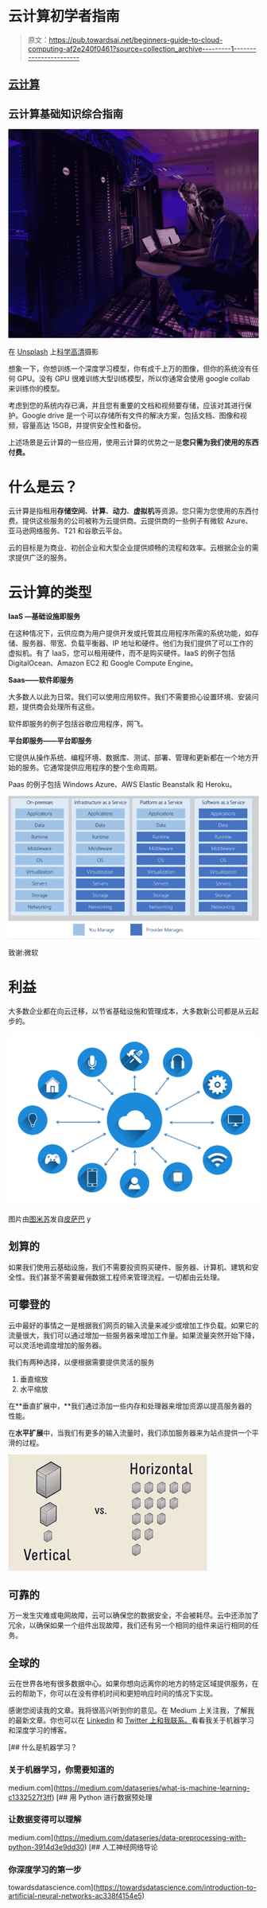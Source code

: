 # 云计算初学者指南

> 原文：<https://pub.towardsai.net/beginners-guide-to-cloud-computing-af2e240f0461?source=collection_archive---------1----------------------->

## [云计算](https://towardsai.net/p/category/cloud-computing)

## 云计算基础知识综合指南

![](img/815f558c8fd29a52a72ad439b03c6dce.png)

在 [Unsplash](https://unsplash.com/s/photos/server?utm_source=unsplash&utm_medium=referral&utm_content=creditCopyText) 上[科学高清](https://unsplash.com/@scienceinhd?utm_source=unsplash&utm_medium=referral&utm_content=creditCopyText)摄影

想象一下，你想训练一个深度学习模型，你有成千上万的图像，但你的系统没有任何 GPU。没有 GPU 很难训练大型训练模型，所以你通常会使用 google collab 来训练你的模型。

考虑到您的系统内存已满，并且您有重要的文档和视频要存储，应该对其进行保护。Google drive 是一个可以存储所有文件的解决方案，包括文档、图像和视频，容量高达 15GB，并提供安全性和备份。

上述场景是云计算的一些应用，使用云计算的优势之一是**您只需为我们使用的东西付费。**

# 什么是云？

云计算是指租用**存储空间**、**计算**、**动力**、**虚拟机**等资源。您只需为您使用的东西付费。提供这些服务的公司被称为云提供商。云提供商的一些例子有微软 Azure、亚马逊网络服务、T21 和谷歌云平台。

云的目标是为商业、初创企业和大型企业提供顺畅的流程和效率。云根据企业的需求提供广泛的服务。

# 云计算的类型

**IaaS —基础设施即服务**

在这种情况下，云供应商为用户提供开发或托管其应用程序所需的系统功能，如存储、服务器、带宽、负载平衡器、IP 地址和硬件。他们为我们提供了可以工作的虚拟机。有了 IaaS，您可以租用硬件，而不是购买硬件。IaaS 的例子包括 DigitalOcean、Amazon EC2 和 Google Compute Engine。

**Saas——软件即服务**

大多数人以此为日常。我们可以使用应用软件。我们不需要担心设置环境、安装问题，提供商会处理所有这些。

软件即服务的例子包括谷歌应用程序，网飞。

**平台即服务——平台即服务**

它提供从操作系统、编程环境、数据库、测试、部署、管理和更新都在一个地方开始的服务。它通常提供应用程序的整个生命周期。

Paas 的例子包括 Windows Azure、AWS Elastic Beanstalk 和 Heroku。

![](img/44c3d6132414c0ed56ca320ffe0d0c35.png)

致谢:微软

# 利益

大多数企业都在向云迁移，以节省基础设施和管理成本，大多数新公司都是从云起步的。

![](img/329dc2cc89ad52befb28f96cb74f348b.png)

图片由[图米苏](https://pixabay.com/users/tumisu-148124/?utm_source=link-attribution&utm_medium=referral&utm_campaign=image&utm_content=3337536)发自[皮萨巴](https://pixabay.com/?utm_source=link-attribution&utm_medium=referral&utm_campaign=image&utm_content=3337536) y

## 划算的

如果我们使用云基础设施，我们不需要投资购买硬件、服务器、计算机、建筑和安全性。我们甚至不需要雇佣数据工程师来管理流程。一切都由云处理。

## 可攀登的

云中最好的事情之一是根据我们网页的输入流量来减少或增加工作负载。如果它的流量很大，我们可以通过增加一些服务器来增加工作量。如果流量突然开始下降，可以灵活地调度增加的服务器。

我们有两种选择，以便根据需要提供灵活的服务

1.  垂直缩放
2.  水平缩放

在**垂直扩展中，**我们通过添加一些内存和处理器来增加资源以提高服务器的性能。

在**水平扩展**中，当我们有更多的输入流量时，我们添加服务器来为站点提供一个平滑的过程。

![](img/7083efeb920feec0006dbfecb9447ac0.png)

## 可靠的

万一发生灾难或电网故障，云可以确保您的数据安全，不会被耗尽。云中还添加了冗余，以确保如果一个组件出现故障，我们还有另一个相同的组件来运行相同的任务。

## 全球的

云在世界各地有很多数据中心。如果你想向远离你的地方的特定区域提供服务，在云的帮助下，你可以在没有停机时间和更短响应时间的情况下实现。

感谢您阅读我的文章。我将很高兴听到你的意见。在 Medium 上关注我，了解我的最新文章。你也可以在 [Linkedin](https://www.linkedin.com/in/mukthasaiajay/) 和 [Twitter 上和我联系。](https://twitter.com/saiajay5)看看我关于机器学习和深度学习的博客。

[](https://medium.com/dataseries/what-is-machine-learning-c1332527f3ff) [## 什么是机器学习？

### 关于机器学习，你需要知道的

medium.com](https://medium.com/dataseries/what-is-machine-learning-c1332527f3ff) [](https://medium.com/dataseries/data-preprocessing-with-python-3914d3e9dd30) [## 用 Python 进行数据预处理

### 让数据变得可以理解

medium.com](https://medium.com/dataseries/data-preprocessing-with-python-3914d3e9dd30) [](https://towardsdatascience.com/introduction-to-artificial-neural-networks-ac338f4154e5) [## 人工神经网络导论

### 你深度学习的第一步

towardsdatascience.com](https://towardsdatascience.com/introduction-to-artificial-neural-networks-ac338f4154e5)